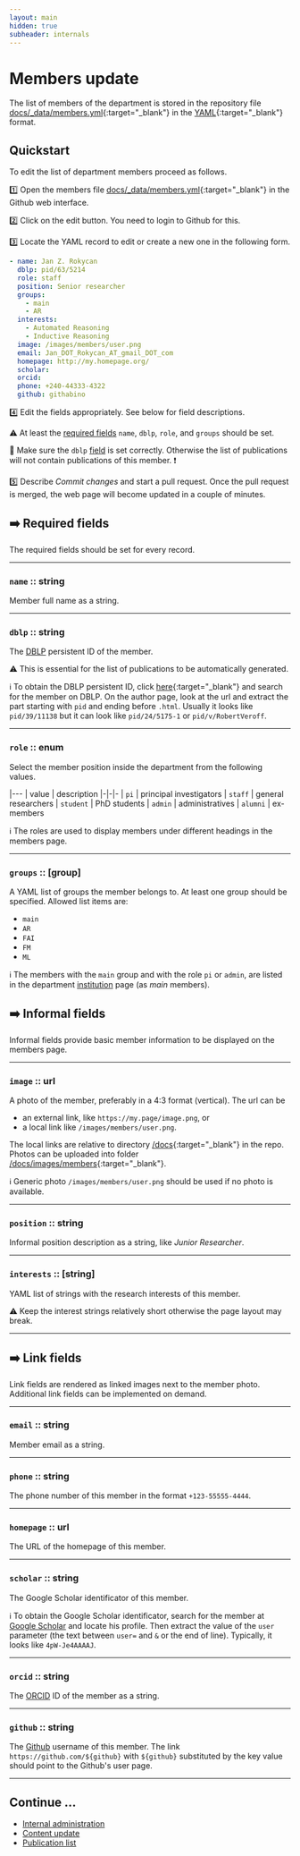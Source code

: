 ```yaml
---
layout: main
hidden: true
subheader: internals
---
```


# Members update

The list of members of the department is stored in the repository file 
[docs/_data/members.yml](https://github.com/ai4reason/ai4reason.github.io/blob/main/docs/_data/members.yml/){:target="_blank"}
in the 
[YAML](https://en.wikipedia.org/wiki/YAML/){:target="_blank"} 
format.

## Quickstart

To edit the list of department members proceed as follows.

1️⃣  Open the members file [docs/_data/members.yml](https://github.com/ai4reason/ai4reason.github.io/blob/main/docs/_data/members.yml/){:target="_blank"} in the Github web interface.

2️⃣  Click on the edit button.  You need to login to Github for this.

3️⃣  Locate the YAML record to edit or create a new one in the following form.

```yaml
- name: Jan Z. Rokycan
  dblp: pid/63/5214
  role: staff
  position: Senior researcher
  groups:
    - main
    - AR
  interests:
    - Automated Reasoning
    - Inductive Reasoning
  image: /images/members/user.png
  email: Jan_DOT_Rokycan_AT_gmail_DOT_com
  homepage: http://my.homepage.org/
  scholar: 
  orcid:
  phone: +240-44333-4322
  github: githabino
```

4️⃣  Edit the fields appropriately.  See below for field descriptions.

⚠️  At least the [required fields](#--required-fields) `name`, `dblp`, `role`, and `groups` should be set.

🔴 Make sure the `dblp` [field](#dblp--string) is set correctly.  Otherwise the list of publications will not contain publications of this member. ❗ 

5️⃣  Describe _Commit changes_ and  start a pull request.  Once the pull request is merged, the web page will become updated in a couple of minutes.


## ➡️  Required fields

The required fields should be set for every record.

* * * 

### `name` :: string

Member full name as a string.

* * * 

### `dblp` :: string


The [DBLP](https://dblp.uni-trier.de/) persistent ID of the member.

⚠️  This is essential for the list of publications to be automatically generated.

ℹ️  To obtain the DBLP persistent ID, click
[here](https://dblp.uni-trier.de/search/author){:target="_blank"} and search for
the member on DBLP.
On the author page, look at the url and extract the part starting with `pid` and ending before `.html`.
Usually it looks like `pid/39/11138` but it can look like `pid/24/5175-1` or `pid/v/RobertVeroff`.

* * * 

### `role` :: enum

Select the member position inside the department from the following values.

|---
| value | description
|-|-|-
| `pi` | principal investigators
| `staff` | general researchers
| `student` | PhD students
| `admin` | administratives
| `alumni` | ex-members

ℹ️  The roles are used to display members under different headings in the members page.

* * * 

### `groups` :: [group]

A YAML list of groups the member belongs to.
At least one group should be specified.
Allowed list items are:

+ `main` 
+ `AR` 
+ `FAI`
+ `FM`
+ `ML`

ℹ️  The members with the `main` group and with the role `pi` or `admin`, are listed
in the department [institution](/institution.html) page (as *main* members).


## ➡️  Informal fields

Informal fields provide basic member information to be displayed on the members page.

* * * 

### `image` :: url

A photo of the member, preferably in a 4:3 format (vertical).
The url can be
+ an external link, like `https://my.page/image.png`, or 
+ a local link like `/images/members/user.png`.

The local links are relative to directory
[/docs](https://github.com/ai4reason/ai4reason.github.io/tree/main/docs){:target="_blank"} 
in the repo.
Photos can be uploaded into folder
[/docs/images/members](https://github.com/ai4reason/ai4reason.github.io/tree/main/docs/images/members){:target="_blank"}.


ℹ️  Generic photo `/images/members/user.png` should be used if no photo is available.

* * * 

### `position` :: string

Informal position description as a string, like _Junior Researcher_.

* * *

### `interests` :: [string]

YAML list of strings with the research interests of this member.

⚠️  Keep the interest strings relatively short otherwise the page layout may break.


* * * 

## ➡️  Link fields

Link fields are rendered as linked images next to the member photo.
Additional link fields can be implemented on demand.

* * *

### `email` :: string

Member email as a string.

* * *

### `phone` :: string

The phone number of this member in the format `+123-55555-4444`.

* * * 

### `homepage` :: url

The URL of the homepage of this member.

* * * 

### `scholar` :: string

The Google Scholar identificator of this member.

ℹ️  To obtain the Google Scholar identificator, search for the member
at [Google Scholar](https://scholar.google.com) and locate his profile.
Then extract the value of the `user` parameter (the text between `user=` and `&` or the end of line). 
Typically, it looks like `4pW-Je4AAAAJ`.

* * *
### `orcid` :: string

The [ORCID](https://orcid.org) ID of the member as a string.

* * * 

### `github` :: string

The [Github](https://github.com/) username of this member.
The link `https://github.com/${github}` with `${github}` substituted by the key value
should point to the Github's user page.

* * * 

## Continue ...

+ [Internal administration](/internal/index.html)
+ [Content update](/internal/content.html)
+ [Publication list](/internal/biblio.html)


